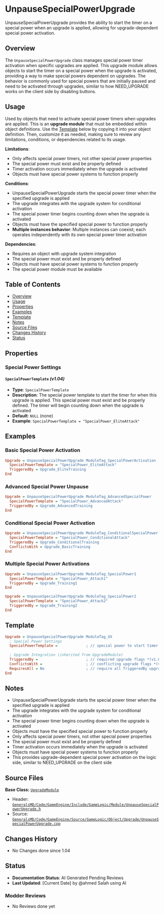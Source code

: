 # UnpauseSpecialPowerUpgrade

UnpauseSpecialPowerUpgrade provides the ability to start the timer on a special power when an upgrade is applied, allowing for upgrade-dependent special power activation.

## Overview

The `UnpauseSpecialPowerUpgrade` class manages special power timer activation when specific upgrades are applied. This upgrade module allows objects to start the timer on a special power when the upgrade is activated, providing a way to make special powers dependent on upgrades. The behavior is commonly used for special powers that are initially paused and need to be activated through upgrades, similar to how NEED_UPGRADE works on the client side by disabling buttons.

## Usage

Used by objects that need to activate special power timers when upgrades are applied. This is an **upgrade module** that must be embedded within object definitions. Use the [Template](#template) below by copying it into your object definition. Then, customize it as needed, making sure to review any limitations, conditions, or dependencies related to its usage.

**Limitations**:
- Only affects special power timers, not other special power properties
- The special power must exist and be properly defined
- Timer activation occurs immediately when the upgrade is activated
- Objects must have special power systems to function properly

**Conditions**:
- UnpauseSpecialPowerUpgrade starts the special power timer when the specified upgrade is applied
- The upgrade integrates with the upgrade system for conditional activation
- The special power timer begins counting down when the upgrade is activated
- Objects must have the specified special power to function properly
- **Multiple instances behavior**: Multiple instances can coexist; each operates independently with its own special power timer activation

**Dependencies**:
- Requires an object with upgrade system integration
- The special power must exist and be properly defined
- Objects must have special power systems to function properly
- The special power module must be available

## Table of Contents

- [Overview](#overview)
- [Usage](#usage)
- [Properties](#properties)
- [Examples](#examples)
- [Template](#template)
- [Notes](#notes)
- [Source Files](#source-files)
- [Changes History](#changes-history)
- [Status](#status)

## Properties

### Special Power Settings

#### `SpecialPowerTemplate` *(v1.04)*
- **Type**: `SpecialPowerTemplate`
- **Description**: The special power template to start the timer for when this upgrade is applied. This special power must exist and be properly defined. The timer will begin counting down when the upgrade is activated
- **Default**: `NULL` (none)
- **Example**: `SpecialPowerTemplate = "SpecialPower_EliteAttack"`

## Examples

### Basic Special Power Activation
```ini
Upgrade = UnpauseSpecialPowerUpgrade ModuleTag_SpecialPowerActivation
  SpecialPowerTemplate = "SpecialPower_EliteAttack"
  TriggeredBy = Upgrade_EliteTraining
End
```

### Advanced Special Power Unpause
```ini
Upgrade = UnpauseSpecialPowerUpgrade ModuleTag_AdvancedSpecialPower
  SpecialPowerTemplate = "SpecialPower_AdvancedAttack"
  TriggeredBy = Upgrade_AdvancedTraining
End
```

### Conditional Special Power Activation
```ini
Upgrade = UnpauseSpecialPowerUpgrade ModuleTag_ConditionalSpecialPower
  SpecialPowerTemplate = "SpecialPower_ConditionalAttack"
  TriggeredBy = Upgrade_ConditionalTraining
  ConflictsWith = Upgrade_BasicTraining
End
```

### Multiple Special Power Activations
```ini
Upgrade = UnpauseSpecialPowerUpgrade ModuleTag_SpecialPower1
  SpecialPowerTemplate = "SpecialPower_Attack1"
  TriggeredBy = Upgrade_Training1
End

Upgrade = UnpauseSpecialPowerUpgrade ModuleTag_SpecialPower2
  SpecialPowerTemplate = "SpecialPower_Attack2"
  TriggeredBy = Upgrade_Training2
End
```

## Template

```ini
Upgrade = UnpauseSpecialPowerUpgrade ModuleTag_XX
  ; Special Power Settings
  SpecialPowerTemplate =             ; // special power to start timer for *(v1.04)*
  
  ; Upgrade Integration (inherited from UpgradeModule)
  TriggeredBy =                      ; // required upgrade flags *(v1.04)*
  ConflictsWith =                    ; // conflicting upgrade flags *(v1.04)*
  RequiresAll = No                   ; // require all TriggeredBy upgrades *(v1.04)*
End
```

## Notes

- UnpauseSpecialPowerUpgrade starts the special power timer when the specified upgrade is applied
- The upgrade integrates with the upgrade system for conditional activation
- The special power timer begins counting down when the upgrade is activated
- Objects must have the specified special power to function properly
- Only affects special power timers, not other special power properties
- The special power must exist and be properly defined
- Timer activation occurs immediately when the upgrade is activated
- Objects must have special power systems to function properly
- This provides upgrade-dependent special power activation on the logic side, similar to NEED_UPGRADE on the client side

## Source Files

**Base Class:** [`UpgradeModule`](../../GeneralsMD/Code/GameEngine/Include/GameLogic/Module/UpgradeModule.h)

- Header: [`GeneralsMD/Code/GameEngine/Include/GameLogic/Module/UnpauseSpecialPowerUpgrade.h`](../../GeneralsMD/Code/GameEngine/Include/GameLogic/Module/UnpauseSpecialPowerUpgrade.h)
- Source: [`GeneralsMD/Code/GameEngine/Source/GameLogic/Object/Upgrade/UnpauseSpecialPowerUpgrade.cpp`](../../GeneralsMD/Code/GameEngine/Source/GameLogic/Object/Upgrade/UnpauseSpecialPowerUpgrade.cpp)

## Changes History

- No Changes done since 1.04

## Status

- **Documentation Status**: AI Generated Pending Reviews 
- **Last Updated**: [Current Date] by @ahmed Salah using AI

### Modder Reviews 
- No Reviews done yet
